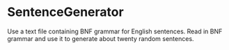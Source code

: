 # SentenceGenerator
Use a text file containing BNF grammar for English sentences.
Read in BNF grammar and use it to generate about twenty random sentences.
